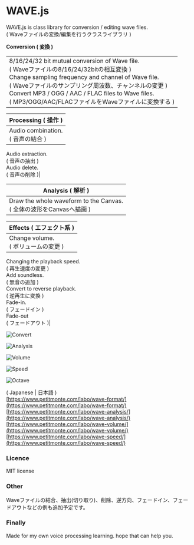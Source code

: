 # WAVE.js
WAVE.js is class library for conversion / editing wave files.   
( Waveファイルの変換/編集を行うクラスライブラリ )  

**Conversion ( 変換 )**
<table>
<tr><td>8/16/24/32 bit mutual conversion of Wave file.<br>( Waveファイルの8/16/24/32bitの相互変換 )<br>
Change sampling frequency and channel of Wave file.<br>( Waveファイルのサンプリング周波数、チャンネルの変更 )<br>
Convert MP3 / OGG / AAC / FLAC files to Wave files.<br>( MP3/OGG/AAC/FLACファイルをWaveファイルに変換する )</td></tr>
</table>
  
| Processing ( 操作 ) |
| ---- |
| Audio combination.<br>( 音声の結合 )<br>
 Audio extraction.<br>( 音声の抽出 )<br>
 Audio delete.<br>( 音声の削除 )|

| Analysis ( 解析 ) |
| ---- |
| Draw the whole waveform to the Canvas.<br>( 全体の波形をCanvasへ描画 )|
  
| Effects ( エフェクト系 ) |
| ---- |
|Change volume. <br>( ボリュームの変更 )<br>
Changing the playback speed.<br>( 再生速度の変更 )<br>
Add soundless.<br>( 無音の追加 )<br>
Convert to reverse playback. <br>( 逆再生に変換 )<br>
Fade-in. <br>( フェードイン )<br>
Fade-out<br>( フェードアウト )|
  
    
![Convert](https://github.com/TakeshiOkamoto/WAVE.js/blob/master/demo1.png)  
  
![Analysis](https://github.com/TakeshiOkamoto/WAVE.js/blob/master/demo2.png)  
  
![Volume](https://github.com/TakeshiOkamoto/WAVE.js/blob/master/demo3.png)  
  
![Speed](https://github.com/TakeshiOkamoto/WAVE.js/blob/master/demo4.png)  
  
![Octave](https://github.com/TakeshiOkamoto/WAVE.js/blob/master/demo5.png)  
  
( Japanese | 日本語 )    
[https://www.petitmonte.com/labo/wave-format/](https://www.petitmonte.com/labo/wave-format/)  
[https://www.petitmonte.com/labo/wave-analysis/](https://www.petitmonte.com/labo/wave-analysis/)  
[https://www.petitmonte.com/labo/wave-volume/](https://www.petitmonte.com/labo/wave-volume/)  
[https://www.petitmonte.com/labo/wave-speed/](https://www.petitmonte.com/labo/wave-speed/)  
  
### Licence
MIT license  
  
### Other
Waveファイルの結合、抽出(切り取り)、削除、逆方向、フェードイン、フェードアウトなどの例も追加予定です。  
    
### Finally
Made for my own voice processing learning. hope that can help you.

